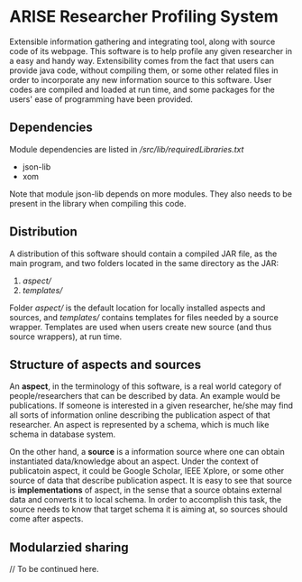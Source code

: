 #   ARISE Researcher Profiling System

Extensible information gathering and integrating tool, along with source code of its webpage. This software is to help profile any given researcher in a easy and handy way. Extensibility comes from the fact that users can provide java code, without compiling them, or some other related files in order to incorporate any new information source to this software. User codes are compiled and loaded at run time, and some packages for the users' ease of programming have been provided.

## Dependencies

Module dependencies are listed in */src/lib/requiredLibraries.txt*

 - json-lib
 - xom

Note that module json-lib depends on more modules. They also needs to be present in the library when compiling this code.

## Distribution

A distribution of this software should contain a compiled JAR file, as the main program, and two folders located in the same directory as the JAR:

1. *aspect/*
2. *templates/*

Folder *aspect/* is the default location for locally installed aspects and sources, and *templates/* contains templates for files needed by a source wrapper. Templates are used when users create new source (and thus source wrappers), at run time.

## Structure of aspects and sources

An **aspect**, in the terminology of this software, is a real world category of people/researchers that can be described by data. An example would be publications. If someone is interested in a given researcher, he/she may find all sorts of information online describing the publication aspect of that researcher. An aspect is represented by a schema, which is much like schema in database system.

On the other hand, a **source** is a information source where one can obtain instantiated data/knowledge about an aspect. Under the context of publicatoin aspect, it could be Google Scholar, IEEE Xplore, or some other source of data that describe publication aspect. It is easy to see that source is **implementations** of aspect, in the sense that a source obtains external data and converts it to local schema. In order to accomplish this task, the source needs to know that target schema it is aiming at, so sources should come after aspects.

## Modularzied sharing

//  To be continued here.
